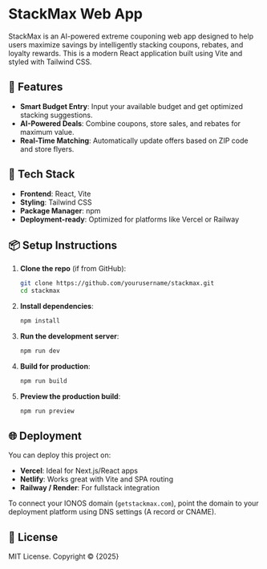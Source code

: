 # StackMax Web App

StackMax is an AI-powered extreme couponing web app designed to help users maximize savings by intelligently stacking coupons, rebates, and loyalty rewards. This is a modern React application built using Vite and styled with Tailwind CSS.

## 🚀 Features

- **Smart Budget Entry**: Input your available budget and get optimized stacking suggestions.
- **AI-Powered Deals**: Combine coupons, store sales, and rebates for maximum value.
- **Real-Time Matching**: Automatically update offers based on ZIP code and store flyers.

## 🧰 Tech Stack

- **Frontend**: React, Vite
- **Styling**: Tailwind CSS
- **Package Manager**: npm
- **Deployment-ready**: Optimized for platforms like Vercel or Railway

## 📦 Setup Instructions

1. **Clone the repo** (if from GitHub):
   ```bash
   git clone https://github.com/yourusername/stackmax.git
   cd stackmax
   ```

2. **Install dependencies**:
   ```bash
   npm install
   ```

3. **Run the development server**:
   ```bash
   npm run dev
   ```

4. **Build for production**:
   ```bash
   npm run build
   ```

5. **Preview the production build**:
   ```bash
   npm run preview
   ```

## 🌐 Deployment

You can deploy this project on:
- **Vercel**: Ideal for Next.js/React apps
- **Netlify**: Works great with Vite and SPA routing
- **Railway / Render**: For fullstack integration

To connect your IONOS domain (`getstackmax.com`), point the domain to your deployment platform using DNS settings (A record or CNAME).

## 📄 License

MIT License. Copyright © {2025}
